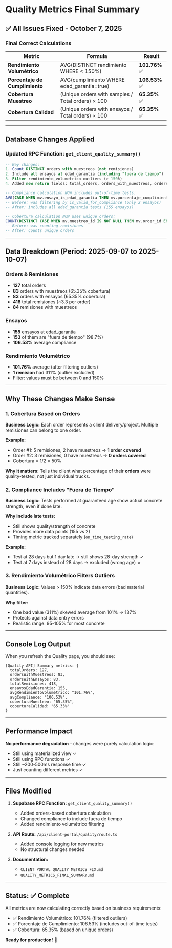 # Quality Metrics Final Summary

## ✅ All Issues Fixed - October 7, 2025

### Final Correct Calculations

| Metric | Formula | Result |
|--------|---------|--------|
| **Rendimiento Volumétrico** | AVG(DISTINCT rendimiento WHERE < 150%) | **101.76%** ✅ |
| **Porcentaje de Cumplimiento** | AVG(cumplimiento WHERE edad_garantia=true) | **106.53%** ✅ |
| **Cobertura Muestreo** | (Unique orders with samples / Total orders) × 100 | **65.35%** ✅ |
| **Cobertura Calidad** | (Unique orders with ensayos / Total orders) × 100 | **65.35%** ✅ |

---

## Database Changes Applied

### Updated RPC Function: `get_client_quality_summary()`

```sql
-- Key changes:
1. Count DISTINCT orders with muestreos (not remisiones)
2. Include all ensayos at edad_garantia (including "fuera de tiempo")
3. Filter rendimiento_volumetrico outliers (> 150%)
4. Added new return fields: total_orders, orders_with_muestreos, orders_with_ensayos

-- Compliance calculation NOW includes out-of-time tests:
AVG(CASE WHEN mv.ensayo_is_edad_garantia THEN mv.porcentaje_cumplimiento END)
-- Before: was filtering by is_valid_for_compliance (only 2 ensayos)
-- After: includes all edad_garantia tests (155 ensayos)

-- Cobertura calculation NOW uses unique orders:
COUNT(DISTINCT CASE WHEN mv.muestreo_id IS NOT NULL THEN mv.order_id END) / COUNT(DISTINCT mv.order_id)
-- Before: was counting remisiones
-- After: counts unique orders
```

---

## Data Breakdown (Period: 2025-09-07 to 2025-10-07)

### Orders & Remisiones
- **127** total orders
- **83** orders with muestreos (65.35% cobertura)
- **83** orders with ensayos (65.35% cobertura)
- **418** total remisiones (~3.3 per order)
- **84** remisiones with muestreos

### Ensayos
- **155** ensayos at edad_garantia
- **153** of them are "fuera de tiempo" (98.7%)
- **106.53%** average compliance

### Rendimiento Volumétrico
- **101.76%** average (after filtering outliers)
- **1 remision** had 311% (outlier excluded)
- Filter: values must be between 0 and 150%

---

## Why These Changes Make Sense

### 1. Cobertura Based on Orders
**Business Logic:** Each order represents a client delivery/project. Multiple remisiones can belong to one order.

**Example:**
- Order #1: 5 remisiones, 2 have muestreos → **1 order covered**
- Order #2: 3 remisiones, 0 have muestreos → **0 orders covered**
- Cobertura = 1/2 = 50%

**Why it matters:** Tells the client what percentage of their **orders** were quality-tested, not just individual trucks.

### 2. Compliance Includes "Fuera de Tiempo"
**Business Logic:** Tests performed at guaranteed age show actual concrete strength, even if done late.

**Why include late tests:**
- Still shows quality/strength of concrete
- Provides more data points (155 vs 2)
- Timing metric tracked separately (`on_time_testing_rate`)

**Example:**
- Test at 28 days but 1 day late → still shows 28-day strength ✓
- Test at 7 days instead of 28 days → excluded (wrong age) ✗

### 3. Rendimiento Volumétrico Filters Outliers
**Business Logic:** Values > 150% indicate data errors (bad material quantities).

**Why filter:**
- One bad value (311%) skewed average from 101% → 137%
- Protects against data entry errors
- Realistic range: 95-105% for most concrete

---

## Console Log Output

When you refresh the Quality page, you should see:

```
[Quality API] Summary metrics: {
  totalOrders: 127,
  ordersWithMuestreos: 83,
  ordersWithEnsayos: 83,
  totalRemisiones: 418,
  ensayosEdadGarantia: 155,
  avgRendimientoVolumetrico: "101.76%",
  avgCompliance: "106.53%",
  coberturaMuestreo: "65.35%",
  coberturaCalidad: "65.35%"
}
```

---

## Performance Impact

**No performance degradation** - changes were purely calculation logic:
- Still using materialized view ✓
- Still using RPC functions ✓
- Still ~200-500ms response time ✓
- Just counting different metrics ✓

---

## Files Modified

1. **Supabase RPC Function:** `get_client_quality_summary()`
   - Added orders-based cobertura calculation
   - Changed compliance to include fuera de tiempo
   - Added rendimiento volumétrico filtering

2. **API Route:** `/api/client-portal/quality/route.ts`
   - Added console logging for new metrics
   - No structural changes needed

3. **Documentation:**
   - `CLIENT_PORTAL_QUALITY_METRICS_FIX.md`
   - `QUALITY_METRICS_FINAL_SUMMARY.md`

---

## Status: ✅ Complete

All metrics are now calculating correctly based on business requirements:
- ✅ Rendimiento Volumétrico: 101.76% (filtered outliers)
- ✅ Porcentaje de Cumplimiento: 106.53% (includes out-of-time tests)
- ✅ Cobertura: 65.35% (based on unique orders)

**Ready for production!** 🚀

